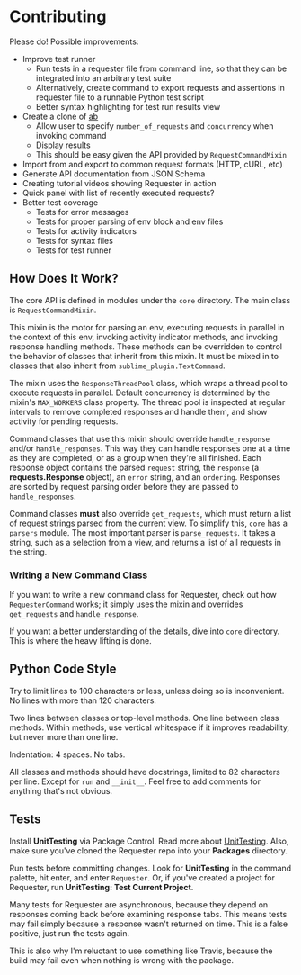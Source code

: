 # Contributing
Please do! Possible improvements:

- Improve test runner
  + Run tests in a requester file from command line, so that they can be integrated into an arbitrary test suite
  + Alternatively, create command to export requests and assertions in requester file to a runnable Python test script
  + Better syntax highlighting for test run results view
- Create a clone of [ab](http://httpd.apache.org/docs/current/programs/ab.html)
  + Allow user to specify `number_of_requests` and `concurrency` when invoking command
  + Display results
  + This should be easy given the API provided by `RequestCommandMixin`
- Import from and export to common request formats (HTTP, cURL, etc)
- Generate API documentation from JSON Schema
- Creating tutorial videos showing Requester in action
- Quick panel with list of recently executed requests?
- Better test coverage
  + Tests for error messages
  + Tests for proper parsing of env block and env files
  + Tests for activity indicators
  + Tests for syntax files
  + Tests for test runner


## How Does It Work?
The core API is defined in modules under the `core` directory. The main class is `RequestCommandMixin`.

This mixin is the motor for parsing an env, executing requests in parallel in the context of this env, invoking activity indicator methods, and invoking response handling methods. These methods can be overridden to control the behavior of classes that inherit from this mixin. It must be mixed in to classes that also inherit from `sublime_plugin.TextCommand`.

The mixin uses the `ResponseThreadPool` class, which wraps a thread pool to execute requests in parallel. Default concurrency is determined by the mixin's `MAX_WORKERS` class property. The thread pool is inspected at regular intervals to remove completed responses and handle them, and show activity for pending requests.

Command classes that use this mixin should override `handle_response` and/or `handle_responses`. This way they can handle responses one at a time as they are completed, or as a group when they're all finished. Each response object contains the parsed `request` string, the `response` (a __requests.Response__ object), an `error` string, and an `ordering`. Responses are sorted by request parsing order before they are passed to `handle_responses`.

Command classes __must__ also override `get_requests`, which must return a list of request strings parsed from the current view. To simplify this, `core` has a `parsers` module. The most important parser is `parse_requests`. It takes a string, such as a selection from a view, and returns a list of all requests in the string.


### Writing a New Command Class
If you want to write a new command class for Requester, check out how `RequesterCommand` works; it simply uses the mixin and overrides `get_requests` and `handle_response`.

If you want a better understanding of the details, dive into `core` directory. This is where the heavy lifting is done.


## Python Code Style
Try to limit lines to 100 characters or less, unless doing so is inconvenient. No lines with more than 120 characters.

Two lines between classes or top-level methods. One line between class methods. Within methods, use vertical whitespace if it improves readability, but never more than one line.

Indentation: 4 spaces. No tabs.

All classes and methods should have docstrings, limited to 82 characters per line. Except for `run` and `__init__`. Feel free to add comments for anything that's not obvious.


## Tests
Install __UnitTesting__ via Package Control. Read more about [UnitTesting](https://github.com/randy3k/UnitTesting-example). Also, make sure you've cloned the Requester repo into your __Packages__ directory.

Run tests before committing changes. Look for __UnitTesting__ in the command palette, hit enter, and enter `Requester`. Or, if you've created a project for Requester, run __UnitTesting: Test Current Project__.

Many tests for Requester are asynchronous, because they depend on responses coming back before examining response tabs. This means tests may fail simply because a response wasn't returned on time. This is a false positive, just run the tests again.

This is also why I'm reluctant to use something like Travis, because the build may fail even when nothing is wrong with the package.
